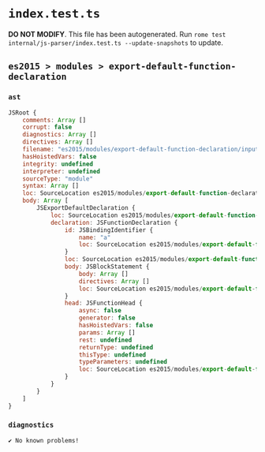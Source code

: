# `index.test.ts`

**DO NOT MODIFY**. This file has been autogenerated. Run `rome test internal/js-parser/index.test.ts --update-snapshots` to update.

## `es2015 > modules > export-default-function-declaration`

### `ast`

```javascript
JSRoot {
	comments: Array []
	corrupt: false
	diagnostics: Array []
	directives: Array []
	filename: "es2015/modules/export-default-function-declaration/input.js"
	hasHoistedVars: false
	integrity: undefined
	interpreter: undefined
	sourceType: "module"
	syntax: Array []
	loc: SourceLocation es2015/modules/export-default-function-declaration/input.js 1:0-2:0
	body: Array [
		JSExportDefaultDeclaration {
			loc: SourceLocation es2015/modules/export-default-function-declaration/input.js 1:0-1:30
			declaration: JSFunctionDeclaration {
				id: JSBindingIdentifier {
					name: "a"
					loc: SourceLocation es2015/modules/export-default-function-declaration/input.js 1:24-1:25 (a)
				}
				loc: SourceLocation es2015/modules/export-default-function-declaration/input.js 1:15-1:30
				body: JSBlockStatement {
					body: Array []
					directives: Array []
					loc: SourceLocation es2015/modules/export-default-function-declaration/input.js 1:28-1:30
				}
				head: JSFunctionHead {
					async: false
					generator: false
					hasHoistedVars: false
					params: Array []
					rest: undefined
					returnType: undefined
					thisType: undefined
					typeParameters: undefined
					loc: SourceLocation es2015/modules/export-default-function-declaration/input.js 1:25-1:27
				}
			}
		}
	]
}
```

### `diagnostics`

```
✔ No known problems!

```
